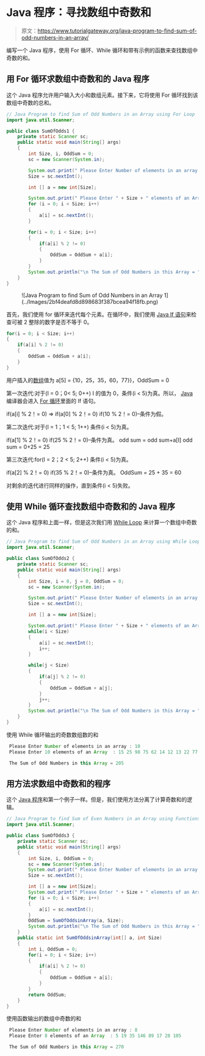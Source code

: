 # Java 程序：寻找数组中奇数和

> 原文：<https://www.tutorialgateway.org/java-program-to-find-sum-of-odd-numbers-in-an-array/>

编写一个 Java 程序，使用 For 循环、While 循环和带有示例的函数来查找数组中奇数的和。

## 用 For 循环求数组中奇数和的 Java 程序

这个 Java 程序允许用户输入大小和数组元素。接下来，它将使用 For 循环找到该数组中奇数的总和。

```java
// Java Program to find Sum of Odd Numbers in an Array using For Loop
import java.util.Scanner;

public class SumOfOdds1 {
	private static Scanner sc;
	public static void main(String[] args) 
	{
		int Size, i, OddSum = 0;
		sc = new Scanner(System.in);

		System.out.print(" Please Enter Number of elements in an array : ");
		Size = sc.nextInt();	

		int [] a = new int[Size];

		System.out.print(" Please Enter " + Size + " elements of an Array  : ");
		for (i = 0; i < Size; i++)
		{
			a[i] = sc.nextInt();
		}   

		for(i = 0; i < Size; i++)
		{
			if(a[i] % 2 != 0)
			{
				OddSum = OddSum + a[i]; 
			}
		}		
		System.out.println("\n The Sum of Odd Numbers in this Array = " + OddSum);
	}
}
```

<figure class="wp-block-image">![Java Program to find Sum of Odd Numbers in an Array 1](../Images/2bf4deafd8d898683f387bcea94f18fb.png)</figure>

首先，我们使用 for 循环来迭代每个元素。在循环中，我们使用 [Java If 语句](https://www.tutorialgateway.org/java-if-statement/)来检查可被 2 整除的数字是否不等于 0。

```java
for(i = 0; i < Size; i++)
{
	if(a[i] % 2 != 0)
	{
		OddSum = OddSum + a[i]; 
	}
}
```

用户插入的[数组](https://www.tutorialgateway.org/java-array/)值为 a[5] = {10，25，35，60，77}}，OddSum = 0

第一次迭代:对于(I = 0；0< 5; 0++)
I 的值为 0，条件(i < 5)为真。所以， [Java](https://www.tutorialgateway.org/java-tutorial/) 编译器会进入 [For 循环](https://www.tutorialgateway.org/java-for-loop/)里面的 If 语句。

if(a[i] % 2！= 0) => if(a[0] % 2！= 0)
if(10 % 2！= 0)–条件为假。

第二次迭代:对于(I = 1；1 < 5; 1++)
条件(i < 5)为真。

if(a[1] % 2！= 0)
if(25 % 2！= 0)–条件为真。
odd sum = odd sum+a[I]
odd sum = 0+25 = 25

第三次迭代:for(I = 2；2 < 5; 2++)
条件(i < 5)为真。

if(a[2] % 2！= 0)
if(35 % 2！= 0)–条件为真。
OddSum = 25 + 35 = 60

对剩余的迭代进行同样的操作，直到条件(i < 5)失败。

## 使用 While 循环查找数组中奇数和的 Java 程序

这个 Java 程序和上面一样，但是这次我们用 [While Loop](https://www.tutorialgateway.org/java-while-loop/) 来计算一个数组中奇数的和。

```java
// Java Program to find Sum of Odd Numbers in an Array using While Loop
import java.util.Scanner;

public class SumOfOdds2 {
	private static Scanner sc;
	public static void main(String[] args) 
	{
		int Size, i = 0, j = 0, OddSum = 0;
		sc = new Scanner(System.in);

		System.out.print(" Please Enter Number of elements in an array : ");
		Size = sc.nextInt();	

		int [] a = new int[Size];

		System.out.print(" Please Enter " + Size + " elements of an Array  : ");
		while(i < Size)
		{
			a[i] = sc.nextInt();
			i++;
		}   

		while(j < Size)
		{
			if(a[j] % 2 != 0)
			{
				OddSum = OddSum + a[j]; 
			}
			j++;
		}		
		System.out.println("\n The Sum of Odd Numbers in this Array = " + OddSum);
	}
}
```

使用 While 循环输出的奇数数组数的和

```java
 Please Enter Number of elements in an array : 10
 Please Enter 10 elements of an Array  : 15 25 98 75 62 14 12 13 22 77

 The Sum of Odd Numbers in this Array = 205
```

## 用方法求数组中奇数和的程序

这个 [Java 程序](https://www.tutorialgateway.org/learn-java-programs/)和第一个例子一样。但是，我们使用方法分离了计算奇数和的逻辑。

```java
// Java Program to find Sum of Even Numbers in an Array using Functions
import java.util.Scanner;

public class SumOfOdds3 {
	private static Scanner sc;
	public static void main(String[] args) 
	{
		int Size, i, OddSum = 0;
		sc = new Scanner(System.in);	 
		System.out.print(" Please Enter Number of elements in an array : ");
		Size = sc.nextInt();	

		int [] a = new int[Size];		
		System.out.print(" Please Enter " + Size + " elements of an Array  : ");
		for (i = 0; i < Size; i++)
		{
			a[i] = sc.nextInt();
		}   
		OddSum = SumOfOddsinArray(a, Size);
		System.out.println("\n The Sum of Odd Numbers in this Array = " + OddSum);
	}
	public static int SumOfOddsinArray(int[] a, int Size)
	{
		int i, OddSum = 0;		
		for(i = 0; i < Size; i++)
		{
			if(a[i] % 2 != 0)
			{
				OddSum = OddSum + a[i]; 
			}
		}	
		return OddSum;
	}
}
```

使用函数输出的数组中奇数的和

```java
 Please Enter Number of elements in an array : 8
 Please Enter 8 elements of an Array  : 5 19 35 146 89 17 28 105

 The Sum of Odd Numbers in this Array = 270
```